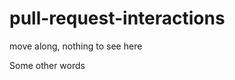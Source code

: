 pull-request-interactions
=========================

move along, nothing to see here

Some other words

